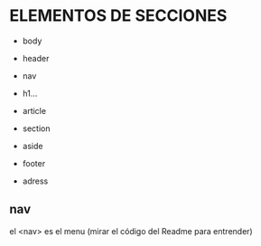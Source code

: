 # ELEMENTOS DE SECCIONES

- body

- header

- nav

- h1...

- article

- section

- aside

- footer

- adress

## nav

 el &lt;nav> es el menu (mirar el código del Readme para entrender)